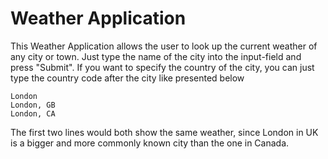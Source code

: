# Weather Application

This Weather Application allows the user to look up the current weather of any city or town. Just type the name of the city into the input-field and press "Submit". If you want to specify the country of the city, you can just type the country code after the city like presented below
```
London
London, GB
London, CA
```
The first two lines would both show the same weather, since London in UK is a bigger and more commonly known city than the one in Canada.
